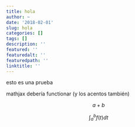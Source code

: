```yaml
---
title: hola
author: ~
date: '2018-02-01'
slug: hola
categories: []
tags: []
description: ''
featured: ''
featuredalt: ''
featuredpath: ''
linktitle: ''
---
```


esto es una prueba

mathjax debería functionar (y los acentos también)

$$a+b$$

$$\int_a^b f(t)dt$$



